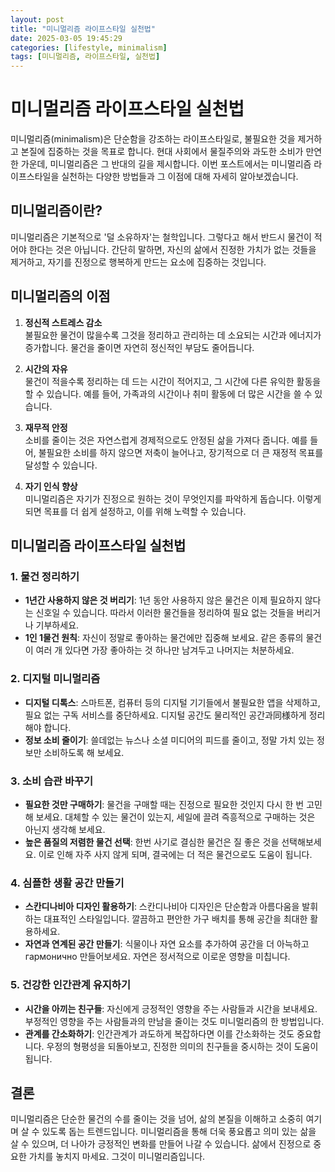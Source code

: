 ```yaml
---
layout: post
title: "미니멀리즘 라이프스타일 실천법"
date: 2025-03-05 19:45:29
categories: [lifestyle, minimalism]
tags: [미니멀리즘, 라이프스타일, 실천법]
---
```


# 미니멀리즘 라이프스타일 실천법

미니멀리즘(minimalism)은 단순함을 강조하는 라이프스타일로, 불필요한 것을 제거하고 본질에 집중하는 것을 목표로 합니다. 현대 사회에서 물질주의와 과도한 소비가 만연한 가운데, 미니멀리즘은 그 반대의 길을 제시합니다. 이번 포스트에서는 미니멀리즘 라이프스타일을 실천하는 다양한 방법들과 그 이점에 대해 자세히 알아보겠습니다.

## 미니멀리즘이란?

미니멀리즘은 기본적으로 '덜 소유하자'는 철학입니다. 그렇다고 해서 반드시 물건이 적어야 한다는 것은 아닙니다. 간단히 말하면, 자신의 삶에서 진정한 가치가 없는 것들을 제거하고, 자기를 진정으로 행복하게 만드는 요소에 집중하는 것입니다.

## 미니멀리즘의 이점

1. **정신적 스트레스 감소**  
   불필요한 물건이 많을수록 그것을 정리하고 관리하는 데 소요되는 시간과 에너지가 증가합니다. 물건을 줄이면 자연히 정신적인 부담도 줄어듭니다.

2. **시간의 자유**  
   물건이 적을수록 정리하는 데 드는 시간이 적어지고, 그 시간에 다른 유익한 활동을 할 수 있습니다. 예를 들어, 가족과의 시간이나 취미 활동에 더 많은 시간을 쓸 수 있습니다.

3. **재무적 안정**  
   소비를 줄이는 것은 자연스럽게 경제적으로도 안정된 삶을 가져다 줍니다. 예를 들어, 불필요한 소비를 하지 않으면 저축이 늘어나고, 장기적으로 더 큰 재정적 목표를 달성할 수 있습니다.

4. **자기 인식 향상**  
   미니멀리즘은 자기가 진정으로 원하는 것이 무엇인지를 파악하게 돕습니다. 이렇게 되면 목표를 더 쉽게 설정하고, 이를 위해 노력할 수 있습니다.

## 미니멀리즘 라이프스타일 실천법

### 1. 물건 정리하기
- **1년간 사용하지 않은 것 버리기**: 1년 동안 사용하지 않은 물건은 이제 필요하지 않다는 신호일 수 있습니다. 따라서 이러한 물건들을 정리하여 필요 없는 것들을 버리거나 기부하세요.
- **1인 1물건 원칙**: 자신이 정말로 좋아하는 물건에만 집중해 보세요. 같은 종류의 물건이 여러 개 있다면 가장 좋아하는 것 하나만 남겨두고 나머지는 처분하세요.

### 2. 디지털 미니멀리즘
- **디지털 디톡스**: 스마트폰, 컴퓨터 등의 디지털 기기들에서 불필요한 앱을 삭제하고, 필요 없는 구독 서비스를 중단하세요. 디지털 공간도 물리적인 공간과同様하게 정리해야 합니다.
- **정보 소비 줄이기**: 쓸데없는 뉴스나 소셜 미디어의 피드를 줄이고, 정말 가치 있는 정보만 소비하도록 해 보세요.

### 3. 소비 습관 바꾸기
- **필요한 것만 구매하기**: 물건을 구매할 때는 진정으로 필요한 것인지 다시 한 번 고민해 보세요. 대체할 수 있는 물건이 있는지, 세일에 끌려 즉흥적으로 구매하는 것은 아닌지 생각해 보세요.
- **높은 품질의 저렴한 물건 선택**: 한번 사기로 결심한 물건은 질 좋은 것을 선택해보세요. 이로 인해 자주 사지 않게 되며, 결국에는 더 적은 물건으로도 도움이 됩니다.

### 4. 심플한 생활 공간 만들기
- **스칸디나비아 디자인 활용하기**: 스칸디나비아 디자인은 단순함과 아름다움을 발휘하는 대표적인 스타일입니다. 깔끔하고 편안한 가구 배치를 통해 공간을 최대한 활용하세요.
- **자연과 연계된 공간 만들기**: 식물이나 자연 요소를 추가하여 공간을 더 아늑하고 гармонично 만들어보세요. 자연은 정서적으로 이로운 영향을 미칩니다.

### 5. 건강한 인간관계 유지하기
- **시간을 아끼는 친구들**: 자신에게 긍정적인 영향을 주는 사람들과 시간을 보내세요. 부정적인 영향을 주는 사람들과의 만남을 줄이는 것도 미니멀리즘의 한 방법입니다.
- **관계를 간소화하기**: 인간관계가 과도하게 복잡하다면 이를 간소화하는 것도 중요합니다. 우정의 형평성을 되돌아보고, 진정한 의미의 친구들을 중시하는 것이 도움이 됩니다.

## 결론

미니멀리즘은 단순한 물건의 수를 줄이는 것을 넘어, 삶의 본질을 이해하고 소중히 여기며 살 수 있도록 돕는 트렌드입니다. 미니멀리즘을 통해 더욱 풍요롭고 의미 있는 삶을 살 수 있으며, 더 나아가 긍정적인 변화를 만들어 나갈 수 있습니다. 삶에서 진정으로 중요한 가치를 놓치지 마세요. 그것이 미니멀리즘입니다.
